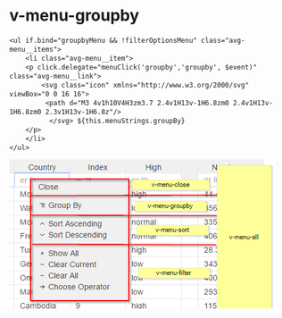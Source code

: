 # v-menu-groupby

```text
<ul if.bind="groupbyMenu && !filterOptionsMenu" class="avg-menu__items">
    <li class="avg-menu__item">
    <p click.delegate="menuClick('groupby','groupby', $event)" class="avg-menu__link">
        <svg class="icon" xmlns="http://www.w3.org/2000/svg" viewBox="0 0 16 16">
         <path d="M3 4v1h10V4H3zm3.7 2.4v1H13v-1H6.8zm0 2.4v1H13v-1H6.8zm0 2.3v1H13v-1H6.8z"/>
          </svg> ${this.menuStrings.groupBy}
    </p>
    </li>
</ul>
```

![](../.gitbook/assets/v-menu-main-types.png)

